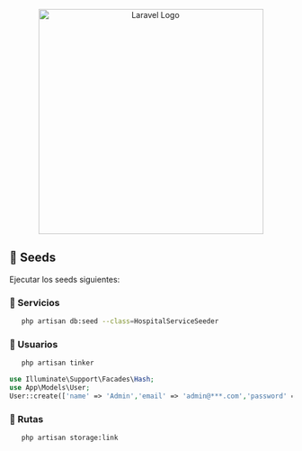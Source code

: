 <p align="center"><a href="https://laravel.com" target="_blank"><img src="https://raw.githubusercontent.com/laravel/art/master/logo-lockup/5%20SVG/2%20CMYK/1%20Full%20Color/laravel-logolockup-cmyk-red.svg" width="400" alt="Laravel Logo"></a></p>

<p align="center">

</p>

## 🌱 Seeds

Ejecutar los seeds siguientes:

### 📌 Servicios
```bash
   php artisan db:seed --class=HospitalServiceSeeder
```

### 👤 Usuarios
```bash
   php artisan tinker
```
```php
use Illuminate\Support\Facades\Hash;
use App\Models\User;
User::create(['name' => 'Admin','email' => 'admin@***.com','password' => Hash::make('***'),]);
```
### 📌 Rutas
```bash
   php artisan storage:link
```


